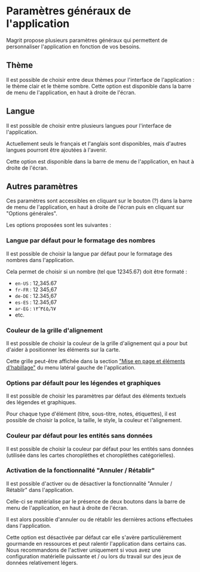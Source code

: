 # Paramètres généraux de l'application

Magrit propose plusieurs paramètres généraux qui permettent de personnaliser l'application en fonction de vos besoins.

## Thème

Il est possible de choisir entre deux thèmes pour l'interface de l'application : le thème clair et le thème sombre.
Cette option est disponible dans la barre de menu de l'application, en haut à droite de l'écran.

## Langue

Il est possible de choisir entre plusieurs langues pour l'interface de l'application.

Actuellement seuls le français et l'anglais sont disponibles, mais d'autres langues pourront être ajoutées à l'avenir.

Cette option est disponible dans la barre de menu de l'application, en haut à droite de l'écran.

## Autres paramètres

Ces paramètres sont accessibles en cliquant sur le bouton (?) dans la barre de menu de l'application, en haut à droite de l'écran
puis en cliquant sur "Options générales".

Les options proposées sont les suivantes :

### Langue par défaut pour le formatage des nombres

Il est possible de choisir la langue par défaut pour le formatage des nombres dans l'application.

Cela permet de choisir si un nombre (tel que 12345.67) doit être formaté :

- `en-US` : 12,345.67
- `fr-FR` : 12 345,67
- `de-DE` : 12.345,67
- `es-ES` : 12.345,67
- `ar-EG` : ١٢٬٣٤٥٫٦٧
- etc.

### Couleur de la grille d'alignement

Il est possible de choisir la couleur de la grille d'alignement qui a pour but d'aider à positionner les éléments sur la carte.

Cette grille peut-être affichée dans la section ["Mise en page et éléments d'habillage"](./layout-features) du menu latéral gauche de l'application.

### Options par défault pour les légendes et graphiques

Il est possible de choisir les paramètres par défaut des éléments textuels des légendes et graphiques.

Pour chaque type d'élément (titre, sous-titre, notes, étiquettes), il est possible de choisir la police, la taille, le style, la couleur et l'alignement.

### Couleur par défaut pour les entités sans données

Il est possible de choisir la couleur par défaut pour les entités sans données (utilisée dans les cartes choroplèthes et choroplèthes catégorielles).

### Activation de la fonctionnalité "Annuler / Rétablir"

Il est possible d'activer ou de désactiver la fonctionnalité "Annuler / Rétablir" dans l'application.

Celle-ci se matérialise par le présence de deux boutons dans la barre de menu de l'application, en haut à droite de l'écran.

Il est alors possible d'annuler ou de rétablir les dernières actions effectuées dans l'application.

Cette option est désactivée par défaut car elle s'avère particulièrement gourmande en ressources et peut ralentir l'application dans certains cas. Nous
recommandons de l'activer uniquement si vous avez une configuration matérielle puissante et / ou lors du travail sur des jeux de données relativement légers.
